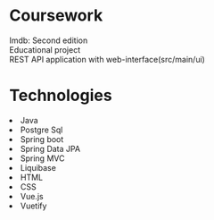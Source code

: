 # Coursework
Imdb: Second edition<br />
Educational project <br />
REST API application with web-interface(src/main/ui)<br />

Technologies
======
<li>Java</li>
<li>Postgre Sql</li>
<li>Spring boot</li>
<li>Spring Data JPA</li>
<li>Spring MVC</li>
<li>Liquibase</li>
<li>HTML</li>
<li>CSS</li>
<li>Vue.js</li>
<li>Vuetify</li>
